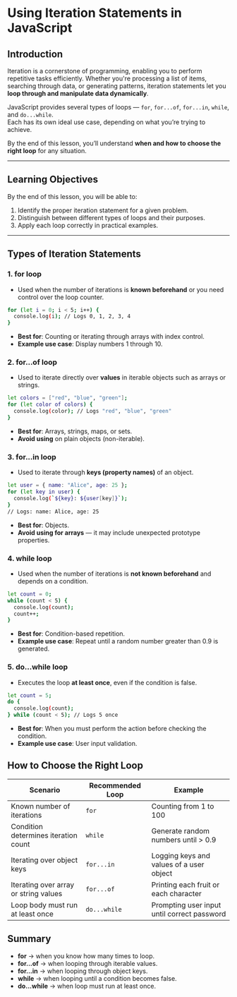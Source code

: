 # Using Iteration Statements in JavaScript

## Introduction
Iteration is a cornerstone of programming, enabling you to perform repetitive tasks efficiently. Whether you're processing a list of items, searching through data, or generating patterns, iteration statements let you **loop through and manipulate data dynamically**.

JavaScript provides several types of loops — `for`, `for...of`, `for...in`, `while`, and `do...while`.  
Each has its own ideal use case, depending on what you’re trying to achieve.

By the end of this lesson, you’ll understand **when and how to choose the right loop** for any situation.

---

## Learning Objectives

By the end of this lesson, you will be able to:

1. Identify the proper iteration statement for a given problem.
2. Distinguish between different types of loops and their purposes.
3. Apply each loop correctly in practical examples.

---

## Types of Iteration Statements

### 1. **for loop**
- Used when the number of iterations is **known beforehand** or you need control over the loop counter.

```bash
for (let i = 0; i < 5; i++) {
  console.log(i); // Logs 0, 1, 2, 3, 4
}
```
- **Best for**: Counting or iterating through arrays with index control.
- **Example use case**: Display numbers 1 through 10.


### 2. **for...of loop**
- Used to iterate directly over **values** in iterable objects such as arrays or strings.
```bash
let colors = ["red", "blue", "green"];
for (let color of colors) {
  console.log(color); // Logs "red", "blue", "green"
}
```
- **Best for**: Arrays, strings, maps, or sets.
- **Avoid using** on plain objects (non-iterable).

### 3. **for...in loop**
- Used to iterate through **keys (property names)** of an object.

```bash
let user = { name: "Alice", age: 25 };
for (let key in user) {
  console.log(`${key}: ${user[key]}`);
}
// Logs: name: Alice, age: 25
```
- **Best for**: Objects.
- **Avoid using for arrays** — it may include unexpected prototype properties.

### 4. **while loop**
- Used when the number of iterations is **not known beforehand** and depends on a condition.
```bash
let count = 0;
while (count < 5) {
  console.log(count);
  count++;
}
```
- **Best for**: Condition-based repetition.
- **Example use case**: Repeat until a random number greater than 0.9 is generated.

### 5. **do...while loop**
- Executes the loop **at least once**, even if the condition is false.
```bash
let count = 5;
do {
  console.log(count);
} while (count < 5); // Logs 5 once
```
- **Best for**: When you must perform the action before checking the condition.
- **Example use case**: User input validation.

## How to Choose the Right Loop

| Scenario                              | Recommended Loop | Example                                     |
| ------------------------------------- | ---------------- | ------------------------------------------- |
| Known number of iterations            | `for`            | Counting from 1 to 100                      |
| Condition determines iteration count  | `while`          | Generate random numbers until > 0.9         |
| Iterating over object keys            | `for...in`       | Logging keys and values of a user object    |
| Iterating over array or string values | `for...of`       | Printing each fruit or each character       |
| Loop body must run at least once      | `do...while`     | Prompting user input until correct password |

## Summary
- **for** → when you know how many times to loop.
- **for...of** → when looping through iterable values.
- **for...in** → when looping through object keys.
- **while** → when looping until a condition becomes false.
- **do...while** → when loop must run at least once.